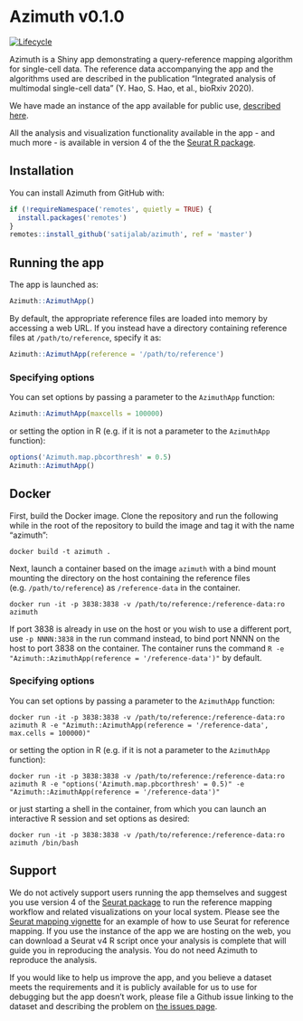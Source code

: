 
<!-- README.md is generated from README.Rmd. Please edit that file -->

# Azimuth v0.1.0

<!-- badges: start -->

[![Lifecycle](https://img.shields.io/badge/lifecycle-maturing-blue.svg)](https://github.com/satijalab/azimuth)
<!-- badges: end -->

Azimuth is a Shiny app demonstrating a query-reference mapping algorithm
for single-cell data. The reference data accompanying the app and the
algorithms used are described in the publication “Integrated analysis of
multimodal single-cell data” (Y. Hao, S. Hao, et al., bioRxiv 2020).

We have made an instance of the app available for public use, [described
here](https://satijalab.org/azimuth).

All the analysis and visualization functionality available in the app -
and much more - is available in version 4 of the the [Seurat R
package](https://satijalab.org/seurat).

## Installation

You can install Azimuth from GitHub with:

``` r
if (!requireNamespace('remotes', quietly = TRUE) {
  install.packages('remotes')
}
remotes::install_github('satijalab/azimuth', ref = 'master')
```

## Running the app

The app is launched as:

``` r
Azimuth::AzimuthApp()
```

By default, the appropriate reference files are loaded into memory by
accessing a web URL. If you instead have a directory containing
reference files at `/path/to/reference`, specify it as:

``` r
Azimuth::AzimuthApp(reference = '/path/to/reference')
```

### Specifying options

You can set options by passing a parameter to the `AzimuthApp` function:

``` r
Azimuth::AzimuthApp(maxcells = 100000)
```

or setting the option in R (e.g. if it is not a parameter to the
`AzimuthApp` function):

``` r
options('Azimuth.map.pbcorthresh' = 0.5)
Azimuth::AzimuthApp()
```

## Docker

First, build the Docker image. Clone the repository and run the
following while in the root of the repository to build the image and tag
it with the name “azimuth”:

    docker build -t azimuth .

Next, launch a container based on the image `azimuth` with a bind mount
mounting the directory on the host containing the reference files
(e.g. `/path/to/reference`) as `/reference-data` in the container.

    docker run -it -p 3838:3838 -v /path/to/reference:/reference-data:ro azimuth

If port 3838 is already in use on the host or you wish to use a
different port, use `-p NNNN:3838` in the run command instead, to bind
port NNNN on the host to port 3838 on the container. The container runs
the command `R -e "Azimuth::AzimuthApp(reference = '/reference-data')"`
by default.

### Specifying options

You can set options by passing a parameter to the `AzimuthApp` function:

    docker run -it -p 3838:3838 -v /path/to/reference:/reference-data:ro azimuth R -e "Azimuth::AzimuthApp(reference = '/reference-data', max.cells = 100000)"

or setting the option in R (e.g. if it is not a parameter to the
`AzimuthApp` function):

    docker run -it -p 3838:3838 -v /path/to/reference:/reference-data:ro azimuth R -e "options('Azimuth.map.pbcorthresh' = 0.5)" -e "Azimuth::AzimuthApp(reference = '/reference-data')"

or just starting a shell in the container, from which you can launch an
interactive R session and set options as desired:

    docker run -it -p 3838:3838 -v /path/to/reference:/reference-data:ro azimuth /bin/bash

## Support

We do not actively support users running the app themselves and suggest
you use version 4 of the [Seurat package](https://satijalab.org/seurat)
to run the reference mapping workflow and related visualizations on your
local system. Please see the [Seurat mapping
vignette](https://satijalab.org/seurat/reference_mapping.html) for an
example of how to use Seurat for reference mapping. If you use the
instance of the app we are hosting on the web, you can download a Seurat
v4 R script once your analysis is complete that will guide you in
reproducing the analysis. You do not need Azimuth to reproduce the
analysis.

If you would like to help us improve the app, and you believe a dataset
meets the requirements and it is publicly available for us to use for
debugging but the app doesn’t work, please file a Github issue linking
to the dataset and describing the problem on [the issues
page](https://github.com/satijalab/azimuth/issues).
